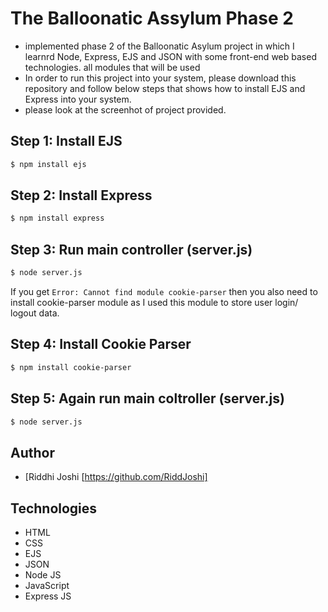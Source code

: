 # The Balloonatic Assylum Phase 2

- implemented phase 2 of the Balloonatic Asylum project in which I learnrd Node, Express, EJS and JSON with some front-end web based technologies. all modules that will be used 
- In order to run this project into your system, please download this repository and follow below steps that shows how to install EJS and Express into your system.
- please look at the screenhot of project provided.

## Step 1: Install EJS
```bash
$ npm install ejs
```
## Step 2: Install Express
```bash
$ npm install express
```
## Step 3: Run main controller (server.js)
```bash
$ node server.js
```
If you get `Error: Cannot find module cookie-parser` then you also need to install cookie-parser module as I used this module to store user login/ logout data.
## Step 4: Install Cookie Parser
```bash
$ npm install cookie-parser
```
## Step 5: Again run main coltroller (server.js)
```bash
$ node server.js
```

## Author
- [Riddhi Joshi [https://github.com/RiddJoshi]

## Technologies
- HTML
- CSS
- EJS
- JSON
- Node JS
- JavaScript
- Express JS
